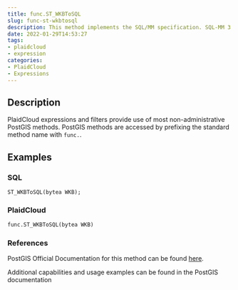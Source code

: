 ```yaml
---
title: func.ST_WKBToSQL
slug: func-st-wkbtosql
description: This method implements the SQL/MM specification. SQL-MM 3 5.1.36
date: 2022-01-29T14:53:27
tags:
- plaidcloud
- expression
categories:
- PlaidCloud
- Expressions
---
```



## Description


PlaidCloud expressions and filters provide use of most non-administrative PostGIS methods. PostGIS methods are accessed by prefixing the standard method name with `func.`.



## Examples


### SQL



```
ST_WKBToSQL(bytea WKB);
```


### PlaidCloud



```python
func.ST_WKBToSQL(bytea WKB)
```


### References


PostGIS Official Documentation for this method can be found [here](https://postgis.net/docs/manual-3.1/ST_WKBToSQL.html).



Additional capabilities and usage examples can be found in the PostGIS documentation

